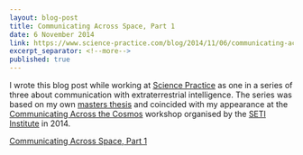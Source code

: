 ```yaml
---
layout: blog-post
title: Communicating Across Space, Part 1
date: 6 November 2014
link: https://www.science-practice.com/blog/2014/11/06/communicating-across-the-cosmos/
excerpt_separator: <!--more-->
published: true
---
```


I wrote this blog post while working at [Science Practice](https://www.science-practice.com/) as one in a series of three about communication with extraterrestrial intelligence. The series was based on my own [masters thesis](https://www.researchgate.net/publication/277892123_Lingua_Extraterrestris) and coincided with my appearance at the [Communicating Across the Cosmos](https://communicating.seti.org/) workshop organised by the [SETI Institute](https://www.seti.org/) in 2014.
<!--more-->
[Communicating Across Space, Part 1](https://www.science-practice.com/blog/2014/11/06/communicating-across-the-cosmos/)
